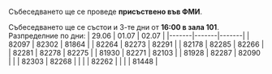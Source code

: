 Събеседването ще се проведе **присъствено във ФМИ**.

Събеседването ще се състои и 3-те дни от **16:00 в зала 101**.
Разпределние по дни:
| 29.06 | 01.07 | 02.07 |
|-------|-------|-------|
| 82097 | 82302 | 81864 |
| 82264 | 82273 | 82291 |
| 82178 | 82285 | 82266 |
| 82281 | 82278 | 82275 |
| 81930 | 82271 | 82103 |
| 81928 | 82287 | 82090 |
|       | 82303 | 82268 |
|       |       | 82262 |
|       |       | 81448 |
